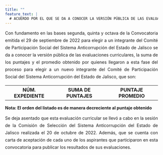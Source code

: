 ```yaml
---
title: ""
feature_text: |
  # ACUERDO POR EL QUE SE DA A CONOCER LA VERSIÓN PÚBLICA DE LAS EVALUACIONES CURRICULARES, LA SUMA DE LOS PUNTAJES Y EL PROMEDIO OBTENIDO POR QUIENES LLEGARON A ESTA FASE DEL PROCESO PARA ELEGIR A UN NUEVO INTEGRANTE DEL COMITÉ DE PARTICIPACIÓN SOCIAL DEL SISTEMA ANTICORRUPCIÓN DEL ESTADO DE JALISCO.
---
```

<div style="text-align:justify; line-height: 1.5rem"><span>Con fundamento en las bases segunda, quinta y octava de la Convocatoria emitida el 29 de septiembre de 2022 para elegir a un integrante del Comité de Participación Social del Sistema Anticorrupción del Estado de Jalisco se da a conocer la versión pública de las evaluaciones curriculares, la suma de los puntajes y el promedio obtenido por quienes llegaron a esta fase del proceso para elegir a un nuevo integrante del Comité de Participación Social del Sistema Anticorrupción del Estado de Jalisco, que son: 
</span></div>
<p></p>
<p></p>
<table class="table3"><tbody>

<tr><th><b>NÚM. EXPEDIENTE</b></th><th><b>SUMA DE PUNTAJES</b></th><th><b>PUNTAJE PROMEDIO</b></th></tr>
<!---
<tr><td><a href="\cedulas\2022\01ACPSJ2022.pdf">1ACPSJ/2022</a><span style="color:#75bec4;"></span></td><td><div><span>148</span></div></td><td><div><span>49.33</span></div></td></tr>
--->
<!---
<tr><td><a href="\cedulas\2022\02ACPSJ2022.pdf">2ACPSJ/2022</a><span style="color:#75bec4;"></span></td><td><div><span>127</span></div></td><td><div><span>42.33</span></div></td></tr>
<!---
<tr><td><a href="\cedulas\2022\03ACPSJ2022.pdf">3ACPSJ/2022</a><span style="color:#75bec4;"></span></td><td><div><span>100</span></div></td><td><div><span>33.33</span></div></td></tr>
<!---
<tr><td><a href="\cedulas\2022\04ACPSJ2022.pdf">4ACPSJ/2022</a><span style="color:#75bec4;"></span></td><td><div><span>101</span></div></td><td><div><span>33.67</span></div></td></tr>
<!---
<tr><td><a href="\cedulas\2022\05ACPSJ2022.pdf">5ACPSJ/2022</a><span style="color:#75bec4;"></span></td><td><div><span>131</span></div></td><td><div><span>43.67</span></div></td></tr>
<!---
<tr><td><a href="\cedulas\2022\06ACPSJ2022.pdf">6ACPSJ/2022</a><span style="color:#75bec4;"></span></td><td><div><span>96</span></div></td><td><div><span>32.00</span></div></td></tr>
<!---
<tr><td><a href="\cedulas\2022\07ACPSJ2022.pdf">7ACPSJ/2022</a><span style="color:#75bec4;"></span></td><td><div><span>140</span></div></td><td><div><span>46.67</span></div></td></tr>
<!---
<tr><td><a href="\cedulas\2022\08ACPSJ2022.pdf">8ACPSJ/2022</a><span style="color:#75bec4;"></span></td><td><div><span>115</span></div></td><td><div><span>38.33</span></div></td></tr>
<!---
<tr><td><a href="\cedulas\2022\09ACPSJ2022.pdf">9ACPSJ/2022</a><span style="color:#75bec4;"></span></td><td><div><span>118</span></div></td><td><div><span>39.33</span></div></td></tr>
--->
</tbody></table>
<p></p>
<p><strong> Nota: El orden del listado es de manera decreciente al puntaje obtenido </strong></p>
<p></p>
<div style="text-align:justify; line-height: 1.5rem"><span>Se deja asentado que esta evaluación curricular se llevó a cabo en la sesión de la Comisión de Selección del Sistema Anticorrupción del Estado de Jalisco realizada el 20 de octubre de 2022. Además, que se cuenta con carta de aceptación de cada uno de los aspirantes que participaron en esta convocatoria para publicar los resultados de sus evaluaciones. </span></div>

